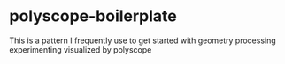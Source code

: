 # polyscope-boilerplate
This is a pattern I frequently use to get started with geometry processing experimenting visualized by polyscope
